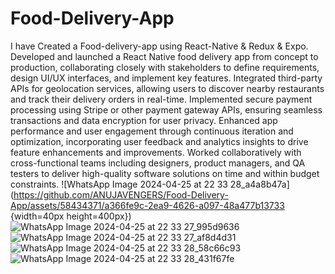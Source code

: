 # Food-Delivery-App
I have Created a Food-delivery-app using React-Native &amp; Redux &amp; Expo.
Developed and launched a React Native food delivery app from concept to production, collaborating closely with stakeholders to define requirements, design UI/UX interfaces, and implement key features.
Integrated third-party APIs for geolocation services, allowing users to discover nearby restaurants and track their delivery orders in real-time.
Implemented secure payment processing using Stripe or other payment gateway APIs, ensuring seamless transactions and data encryption for user privacy.
Enhanced app performance and user engagement through continuous iteration and optimization, incorporating user feedback and analytics insights to drive feature enhancements and improvements.
Worked collaboratively with cross-functional teams including designers, product managers, and QA testers to deliver high-quality software solutions on time and within budget constraints.
![WhatsApp Image 2024-04-25 at 22 33 28_a4a8b47a](https://github.com/ANUJAVENGERS/Food-Delivery-App/assets/58434371/a366fe9c-2ea9-4626-a097-48a477b13733 {width=40px height=400px})
![WhatsApp Image 2024-04-25 at 22 33 27_995d9636](https://github.com/ANUJAVENGERS/Food-Delivery-App/assets/58434371/775994df-2f6e-40f4-894f-5be61ef0b690)
![WhatsApp Image 2024-04-25 at 22 33 27_af8d4d31](https://github.com/ANUJAVENGERS/Food-Delivery-App/assets/58434371/d0a30c92-e42c-407e-b2f2-fcaee86ac7a7)
![WhatsApp Image 2024-04-25 at 22 33 28_58c66c93](https://github.com/ANUJAVENGERS/Food-Delivery-App/assets/58434371/4a8ae7b9-24f0-4ffd-9b6f-57e6ecb4b2d9)
![WhatsApp Image 2024-04-25 at 22 33 28_431f67fe](https://github.com/ANUJAVENGERS/Food-Delivery-App/assets/58434371/06493af8-9a5d-4074-a0af-f15caf9f9f39)
